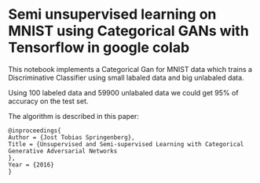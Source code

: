 # Semi unsupervised learning on MNIST using Categorical GANs with Tensorflow in google colab

This notebook implements a Categorical Gan for MNIST data which trains a Discriminative Classifier using small labaled data and big unlabaled data. <br />

Using 100 labeled data and 59900 unlabaled data we could get 95% of accuracy on the test set. <br />

The algorithm is described in this paper:

    @inproceedings{
    Author = {Jost Tobias Springenberg},
    Title = {Unsupervised and Semi-supervised Learning with Categorical Generative Adversarial Networks
    },
    Year = {2016}
    }
